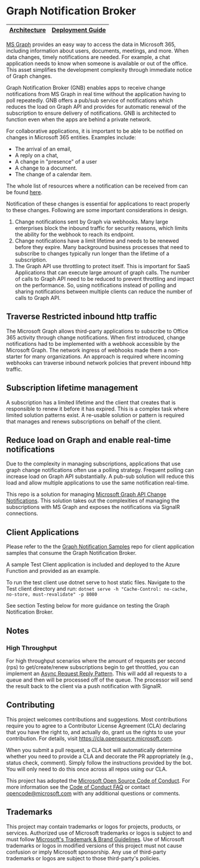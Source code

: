 # Graph Notification Broker

|  [Architecture](/docs/architecture.md#overall-architecture) |  [Deployment Guide](/docs/deployment-guide.md#Deployment-Guide) |
| ---- | ---- |

[MS Graph](https://learn.microsoft.com/en-us/graph/overview) provides an easy way to access the data in Microsoft 365, including information about users, documents, meetings, and more. When data changes, timely notifications are needed. For example, a chat application needs to know when someone is available or out of the office. This asset simplifies the development complexity through immediate notice of Graph changes.

Graph Notification Broker (GNB) enables apps to receive change notifications from MS Graph in real time without the application having to poll repeatedly. GNB offers a pub/sub service of notifications which reduces the load on Graph API and provides for automatic renewal of the subscription to ensure delivery of notifications. GNB is architected to function even when the apps are behind a private network.

For collaborative applications, it is important to be able to be notified on changes in Microsoft 365 entities. Examples include:

* The arrival of an email,
* A reply on a chat,
* A change in "presence" of a user
* A change to a document.
* The change of a calendar item.

The whole list of resources where a notification can be received from can be found [here](https://docs.microsoft.com/en-us/graph/api/resources/webhooks?view=graph-rest-1.0).

Notification of these changes is essential for applications to react properly to these changes. Following are some important considerations in design.

1. Change notifications sent by Graph via webhooks. Many large enterprises block the inbound traffic for security reasons, which limits the ability for the webhook to reach its endpoint.
1. Change notifications have a limit lifetime and needs to be renewed before they expire. Many background business processes that need to subscribe to changes typically run longer than the lifetime of a subscription.
1. The Graph API use throttling to protect itself. This is important for SaaS Applications that can execute large amount of graph calls. The number of calls to Graph API need to be reduced to prevent throttling and impact on the performance. So, using notifications instead of polling and sharing notifications between multiple clients can reduce the number of calls to Graph API.

## Traverse Restricted inbound http traffic

The Microsoft Graph allows third-party applications to subscribe to Office 365 activity through change notifications. When first introduced, change notifications had to be implemented with a webhook accessible by the Microsoft Graph. The network ingress of webhooks made them a non-starter for many organizations. An approach is required where incoming webhooks can traverse inbound network policies that prevent inbound http traffic.

## Subscription lifetime management

A subscription has a limited lifetime and the client that creates that is responsible to renew it before it has expired. This is a complex task where limited solution patterns exist. A re-usable solution or pattern is required that manages and renews subscriptions on behalf of the client.

## Reduce load on Graph and enable real-time notifications

Due to the complexity in managing subscriptions, applications that use graph change notifications often use a polling strategy. Frequent polling can increase load on Graph API substantially. A pub-sub solution will reduce this load and allow multiple applications to use the same notification real-time.

This repo is a solution for managing [Microsoft Graph API Change Notifications](https://docs.microsoft.com/en-us/graph/api/resources/webhooks).
This solution takes out the complexities of managing the subscriptions with MS Graph
and exposes the notifications via SignalR connections.

## Client Applications

Please refer to the the [Graph Notification Samples](https://github.com/microsoft/GraphNotificationSamples)
repo for client application samples that consume the Graph Notification Broker.

A sample Test Client application is included and deployed to the Azure Function and provided as an example.

To run the test client use dotnet serve to host static files. Navigate to
the Test client directory and run:
`dotnet serve -h "Cache-Control: no-cache, no-store, must-revalidate" -p 8080`

See section Testing below for more guidance on testing the Graph Notification Broker.

## Notes

### High Throughput

For high throughput scenarios where the amount of requests per second (rps) to get/create/renew subscriptions begin to get throttled, you can implement an [Async Request Reply Pattern](https://learn.microsoft.com/en-us/azure/architecture/patterns/async-request-reply). This will add all requests to a queue and then will be processed off of the queue. The processor will send the result back to the client via a push notification with SignalR.

## Contributing

This project welcomes contributions and suggestions.  Most contributions require you to agree to a
Contributor License Agreement (CLA) declaring that you have the right to, and actually do, grant us
the rights to use your contribution. For details, visit <https://cla.opensource.microsoft.com>.

When you submit a pull request, a CLA bot will automatically determine whether you need to provide
a CLA and decorate the PR appropriately (e.g., status check, comment). Simply follow the instructions
provided by the bot. You will only need to do this once across all repos using our CLA.

This project has adopted the [Microsoft Open Source Code of Conduct](https://opensource.microsoft.com/codeofconduct/).
For more information see the [Code of Conduct FAQ](https://opensource.microsoft.com/codeofconduct/faq/) or
contact [opencode@microsoft.com](mailto:opencode@microsoft.com) with any additional questions or comments.

## Trademarks

This project may contain trademarks or logos for projects, products, or services. Authorized use of Microsoft
trademarks or logos is subject to and must follow
[Microsoft's Trademark & Brand Guidelines](https://www.microsoft.com/en-us/legal/intellectualproperty/trademarks/usage/general).
Use of Microsoft trademarks or logos in modified versions of this project must not cause confusion or imply Microsoft sponsorship.
Any use of third-party trademarks or logos are subject to those third-party's policies.
